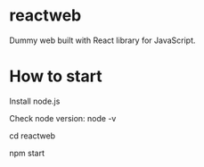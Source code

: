 # reactweb
Dummy web built with React library for JavaScript.

# How to start

Install node.js

Check node version: node -v

cd reactweb

npm start





